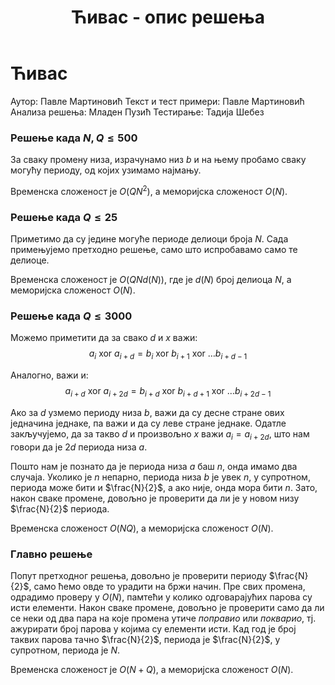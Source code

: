 ﻿---
title: Ћивас - опис решења
---

# Ћивас

Аутор: Павле Мартиновић
Текст и тест примери: Павле Мартиновић
Анализа решења: Младен Пузић
Тестирање: Тадија Шебез

### Решење када $N, Q \leq 500$
За сваку промену низа, израчунамо низ $b$ и на њему пробамо сваку могућу периоду, од којих узимамо најмању. 

Временска сложеност је $O(QN^2)$, а меморијска сложеност $O(N)$.  

### Решење када $Q \leq 25$
Приметимо да су једине могуће периоде делиоци броја $N$. Сада примењујемо претходно решење, само што испробавамо само те делиоце.

Временска сложеност је $О(QNd(N))$, где је $d(N)$ број делиоца $N$, а меморијска сложеност $O(N)$.

### Решење када $Q \leq 3000$ 
Можемо приметити да за свако $d$ и $x$ важи: 
$$a_i \text{ xor } a_{i+d} = b_i \text{ xor } b_{i+1} \text{ xor } \ldots b_{i+d-1}$$

Аналогно, важи и:
$$a_{i+d} \text{ xor } a_{i+2d} = b_{i+d} \text{ xor } b_{i+d+1} \text{ xor } \ldots b_{i+2d-1}$$

Ако за $d$ узмемо периоду низа $b$, важи да су десне стране ових једначина једнаке, па важи и да су леве стране једнаке. Одатле закључујемо, да за такво $d$ и произвољно $x$ важи $a_i = a_{i+2d}$, што нам говори да је $2d$ периода низа $a$. 

Пошто нам је познато да је периода низа $a$ баш $n$, онда имамо два случаја. Уколико је $n$ непарно, периода низа $b$ је увек $n$, у супротном, периода може бити и $\frac{N}{2}$, а ако није, онда мора бити $n$. Зато, након сваке промене, довољно је проверити да ли је у новом низу $\frac{N}{2}$ периода. 

Временска сложеност $O(NQ)$, а меморијска сложеност $O(N)$.

### Главно решење
Попут претходног решења, довољно је проверити периоду $\frac{N}{2}$, само ћемо овде то урадити на бржи начин. Пре свих промена, одрадимо проверу у $O(N)$, памтећи у колико одговарајућих парова су исти елементи. Након сваке промене, довољно је проверити само да ли се неки од два пара на које промена утиче *поправио* или *покварио*, тј. ажурирати број парова у којима су елементи исти. Кад год је број таквих парова тачно $\frac{N}{2}$, периода је $\frac{N}{2}$, у супротном, периода је $N$. 

Временска сложеност је $O(N+Q)$, а меморијска сложеност $O(N)$.

